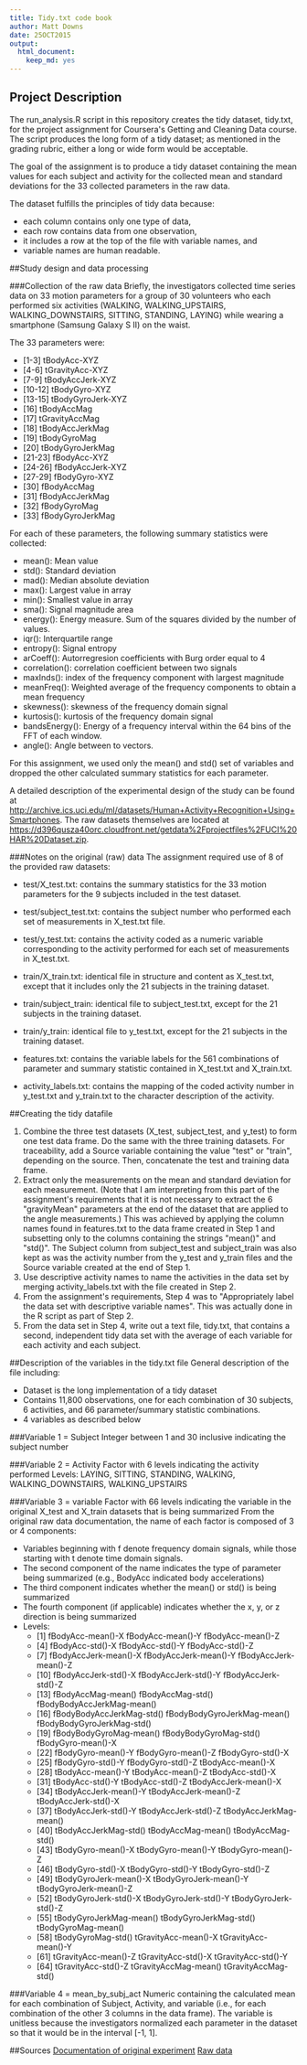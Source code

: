 ```yaml
---
title: Tidy.txt code book
author: Matt Downs
date: 25OCT2015
output:
  html_document:
    keep_md: yes
---
```


## Project Description
The run_analysis.R script in this repository creates the tidy dataset, tidy.txt, for the project assignment for Coursera's Getting and Cleaning Data course. The script produces the long form of a tidy dataset; as mentioned in the grading rubric, either a long or wide form would be acceptable.

The goal of the assignment is to produce a tidy dataset containing the mean values for each subject and activity for the collected mean and standard deviations for the 33 collected parameters in the raw data.

The dataset fulfills the principles of tidy data because:
* each column contains only one type of data,
* each row contains data from one observation,
* it includes a row at the top of the file with variable names, and
* variable names are human readable.
	
##Study design and data processing

###Collection of the raw data
Briefly, the investigators collected time series data on 33 motion parameters for a group of 30 volunteers who each performed six activities (WALKING, WALKING_UPSTAIRS, WALKING_DOWNSTAIRS, SITTING, STANDING, LAYING) while wearing a smartphone (Samsung Galaxy S II) on the waist.

The 33 parameters were:
* [1-3] 		tBodyAcc-XYZ
* [4-6] 		tGravityAcc-XYZ
* [7-9]		tBodyAccJerk-XYZ
* [10-12]	tBodyGyro-XYZ
* [13-15]	tBodyGyroJerk-XYZ
* [16]		tBodyAccMag
* [17]		tGravityAccMag
* [18]		tBodyAccJerkMag
* [19]		tBodyGyroMag
* [20]		tBodyGyroJerkMag
* [21-23]	fBodyAcc-XYZ
* [24-26]	fBodyAccJerk-XYZ
* [27-29]	fBodyGyro-XYZ
* [30]		fBodyAccMag
* [31]		fBodyAccJerkMag
* [32]		fBodyGyroMag
* [33]		fBodyGyroJerkMag

For each of these parameters, the following summary statistics were collected:
* mean(): Mean value
* std(): Standard deviation
* mad(): Median absolute deviation 
* max(): Largest value in array
* min(): Smallest value in array
* sma(): Signal magnitude area
* energy(): Energy measure. Sum of the squares divided by the number of values. 
* iqr(): Interquartile range 
* entropy(): Signal entropy
* arCoeff(): Autorregresion coefficients with Burg order equal to 4
* correlation(): correlation coefficient between two signals
* maxInds(): index of the frequency component with largest magnitude
* meanFreq(): Weighted average of the frequency components to obtain a mean frequency
* skewness(): skewness of the frequency domain signal 
* kurtosis(): kurtosis of the frequency domain signal 
* bandsEnergy(): Energy of a frequency interval within the 64 bins of the FFT of each window.
* angle(): Angle between to vectors.

For this assignment, we used only the mean() and std() set of variables and dropped the other calculated summary statistics for each parameter.

A detailed description of the experimental design of the study can be found at http://archive.ics.uci.edu/ml/datasets/Human+Activity+Recognition+Using+Smartphones. The raw datasets themselves are located at https://d396qusza40orc.cloudfront.net/getdata%2Fprojectfiles%2FUCI%20HAR%20Dataset.zip.

###Notes on the original (raw) data 
The assignment required use of 8 of the provided raw datasets:
* test/X_test.txt: contains the summary statistics for the 33 motion parameters for the 9 subjects included in the test dataset.
* test/subject_test.txt: contains the subject number who performed each set of measurements in X_test.txt file.
* test/y_test.txt: contains the activity coded as a numeric variable corresponding to the activity performed for each set of measurements in X_test.txt.

* train/X_train.txt: identical file in structure and content as X_test.txt, except that it includes only the 21 subjects in the training dataset.
* train/subject_train: identical file to subject_test.txt, except for the 21 subjects in the training dataset.
* train/y_train: identical file to y_test.txt, except for the 21 subjects in the training dataset.

* features.txt: contains the variable labels for the 561 combinations of parameter and summary statistic contained in X_test.txt and X_train.txt.
* activity_labels.txt: contains the mapping of the coded activity number in y_test.txt and y_train.txt to the character description of the activity.

##Creating the tidy datafile
1. Combine the three test datasets (X_test, subject_test, and y_test) to form one test data frame. Do the same with the three training datasets. For traceability, add a Source variable containing the value "test" or "train", depending on the source. Then, concatenate the test and training data frame.
2. Extract only the measurements on the mean and standard deviation for each measurement. (Note that I am interpreting from this part of the assignment's requirements that it is not necessary to extract the 6 "gravityMean" parameters at the end of the dataset that are applied to the angle measurements.) This was achieved by applying the column names found in features.txt to the data frame created in Step 1 and subsetting only to the columns containing the strings "mean()" and "std()". The Subject column from subject_test and subject_train was also kept as was the activity number from the y_test and y_train files and the Source variable created at the end of Step 1. 
3. Use descriptive activity names to name the activities in the data set by merging activity_labels.txt with the file created in Step 2.
4. From the assignment's requirements, Step 4 was to "Appropriately label the data set with descriptive variable names". This was actually done in the R script as part of Step 2.
5. From the data set in Step 4, write out a text file, tidy.txt, that contains a second, independent tidy data set with the average of each variable for each activity and each subject.

##Description of the variables in the tidy.txt file
General description of the file including:
* Dataset is the long implementation of a tidy dataset
* Contains 11,800 observations, one for each combination of 30 subjects, 6 activities, and 66 parameter/summary statistic combinations.
* 4 variables as described below 

###Variable 1 = Subject
Integer between 1 and 30 inclusive indicating the subject number

###Variable 2 = Activity
Factor with 6 levels indicating the activity performed
Levels: LAYING, SITTING, STANDING, WALKING, WALKING_DOWNSTAIRS, WALKING_UPSTAIRS

###Variable 3 = variable
Factor with 66 levels indicating the variable in the original X_test and X_train datasets that is being summarized 
From the original raw data documentation, the name of each factor is composed of 3 or 4 components:
* Variables beginning with f denote frequency domain signals, while those starting with t denote time domain signals.
* The second component of the name indicates the type of parameter being summarized (e.g., BodyAcc indicated body accelerations)
* The third component indicates whether the mean() or std() is being summarized
* The fourth component (if applicable) indicates whether the x, y, or z direction is being summarized
* Levels:
	+ [1] fBodyAcc-mean()-X           fBodyAcc-mean()-Y           fBodyAcc-mean()-Z          
	+ [4] fBodyAcc-std()-X            fBodyAcc-std()-Y            fBodyAcc-std()-Z           
	+ [7] fBodyAccJerk-mean()-X       fBodyAccJerk-mean()-Y       fBodyAccJerk-mean()-Z      
	+ [10] fBodyAccJerk-std()-X        fBodyAccJerk-std()-Y        fBodyAccJerk-std()-Z       
	+ [13] fBodyAccMag-mean()          fBodyAccMag-std()           fBodyBodyAccJerkMag-mean() 
	+ [16] fBodyBodyAccJerkMag-std()   fBodyBodyGyroJerkMag-mean() fBodyBodyGyroJerkMag-std() 
	+ [19] fBodyBodyGyroMag-mean()     fBodyBodyGyroMag-std()      fBodyGyro-mean()-X         
	+ [22] fBodyGyro-mean()-Y          fBodyGyro-mean()-Z          fBodyGyro-std()-X          
	+ [25] fBodyGyro-std()-Y           fBodyGyro-std()-Z           tBodyAcc-mean()-X          
	+ [28] tBodyAcc-mean()-Y           tBodyAcc-mean()-Z           tBodyAcc-std()-X           
	+ [31] tBodyAcc-std()-Y            tBodyAcc-std()-Z            tBodyAccJerk-mean()-X      
	+ [34] tBodyAccJerk-mean()-Y       tBodyAccJerk-mean()-Z       tBodyAccJerk-std()-X       
	+ [37] tBodyAccJerk-std()-Y        tBodyAccJerk-std()-Z        tBodyAccJerkMag-mean()     
	+ [40] tBodyAccJerkMag-std()       tBodyAccMag-mean()          tBodyAccMag-std()          
	+ [43] tBodyGyro-mean()-X          tBodyGyro-mean()-Y          tBodyGyro-mean()-Z         
	+ [46] tBodyGyro-std()-X           tBodyGyro-std()-Y           tBodyGyro-std()-Z          
	+ [49] tBodyGyroJerk-mean()-X      tBodyGyroJerk-mean()-Y      tBodyGyroJerk-mean()-Z     
	+ [52] tBodyGyroJerk-std()-X       tBodyGyroJerk-std()-Y       tBodyGyroJerk-std()-Z      
	+ [55] tBodyGyroJerkMag-mean()     tBodyGyroJerkMag-std()      tBodyGyroMag-mean()        
	+ [58] tBodyGyroMag-std()          tGravityAcc-mean()-X        tGravityAcc-mean()-Y       
	+ [61] tGravityAcc-mean()-Z        tGravityAcc-std()-X         tGravityAcc-std()-Y        
	+ [64] tGravityAcc-std()-Z         tGravityAccMag-mean()       tGravityAccMag-std()

###Variable 4 = mean_by_subj_act
Numeric containing the calculated mean for each combination of Subject, Activity, and variable (i.e., for each combination of the other 3 columns in the data frame). The variable is unitless because the investigators normalized each parameter in the dataset so that it would be in the interval [-1, 1].

##Sources
[Documentation of original experiment](http://archive.ics.uci.edu/ml/datasets/Human+Activity+Recognition+Using+Smartphones)
[Raw data](https://d396qusza40orc.cloudfront.net/getdata%2Fprojectfiles%2FUCI%20HAR%20Dataset.zip)
